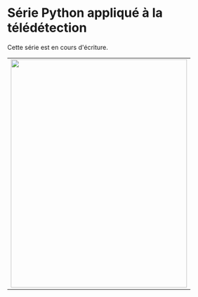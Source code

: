 # Série Python appliqué à la télédétection

Cette série est en cours d'écriture.


<table border="0", style="border:none;">
  <tr>
    <td style="text-align:center">
      <a href="https://serie-python-tele.github.io/TraitementImagesPythonVol1">
        <img src="CouvertureMethoQuant.png" style="width:401px;height:520px;">
      </a>
    </td>
  </tr>
</table>

